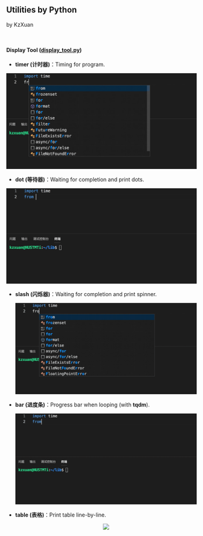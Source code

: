 ## Utilities by Python

by KzXuan

</br>

#### Display Tool ([display_tool.py](./display_tool.py))

* **timer (计时器)**：Timing for program.

<div align='center'>
<img src="./src/timer.gif" width=550>
</div>

* **dot (等待器)**：Waiting for completion and print dots.

<div align='center'>
<img src="./src/dot.gif" width=550>
</div>

* **slash (闪烁器)**：Waiting for completion and print spinner.

  <div align='center'>
  <img src="./src/slash.gif" width=550>
  </div>

* **bar (进度条)**：Progress bar when looping (with **tqdm**).

  <div align='center'>
  <img src="./src/bar.gif" width=550>
  </div>

* **table (表格)**：Print table line-by-line.

  <div align='center'>
  <img src="./src/table.gif" width=550>
  </div>

